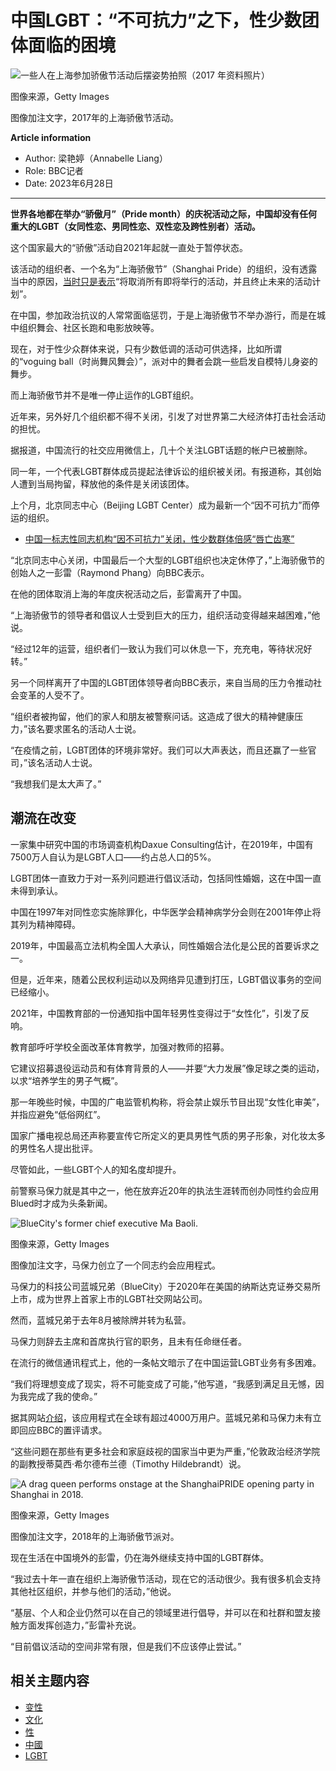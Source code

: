 # 中国LGBT：“不可抗力”之下，性少数团体面临的困境

![一些人在上海参加骄傲节活动后摆姿势拍照（2017 年资料照片）](https://ichef.bbci.co.uk/ace/ws/640/cpsprodpb/74F4/production/_130204992_gettyimages-696802202.jpg.webp)

图像来源，Getty Images

图像加注文字，2017年的上海骄傲节活动。

**Article information**

- Author: 梁艳婷（Annabelle Liang）
- Role: BBC记者
- Date: 2023年6月28日

---
**世界各地都在举办“骄傲月”（Pride month）的庆祝活动之际，中国却没有任何重大的LGBT（女同性恋、男同性恋、双性恋及跨性别者）活动。**

这个国家最大的“骄傲”活动自2021年起就一直处于暂停状态。

该活动的组织者、一个名为“上海骄傲节”（Shanghai Pride）的组织，没有透露当中的原因，[当时只是表示](https://shpride.com/2020/08/13/ending/?lang=en)“将取消所有即将举行的活动，并且终止未来的活动计划”。

在中国，参加政治抗议的人常常面临惩罚，于是上海骄傲节不举办游行，而是在城中组织舞会、社区长跑和电影放映等。

现在，对于性少众群体来说，只有少数低调的活动可供选择，比如所谓的“voguing ball（时尚舞风舞会）”，派对中的舞者会跳一些启发自模特儿身姿的舞步。

而上海骄傲节并不是唯一停止运作的LGBT组织。

近年来，另外好几个组织都不得不关闭，引发了对世界第二大经济体打击社会活动的担忧。

据报道，中国流行的社交应用微信上，几十个关注LGBT话题的帐户已被删除。

同一年，一个代表LGBT群体成员提起法律诉讼的组织被关闭。有报道称，其创始人遭到当局拘留，释放他的条件是关闭该团体。

上个月，北京同志中心（Beijing LGBT Center）成为最新一个“因不可抗力”而停运的组织。

- [中国一标志性同志机构“因不可抗力”关闭，性少数群体倍感“唇亡齿寒”](/zhongwen/simp/chinese-news-65656315)

“北京同志中心关闭，中国最后一个大型的LGBT组织也决定休停了，”上海骄傲节的创始人之一彭雷（Raymond Phang）向BBC表示。

在他的团体取消上海的年度庆祝活动之后，彭雷离开了中国。

“上海骄傲节的领导者和倡议人士受到巨大的压力，组织活动变得越来越困难，”他说。

“经过12年的运营，组织者们一致认为我们可以休息一下，充充电，等待状况好转。”

另一个同样离开了中国的LGBT团体领导者向BBC表示，来自当局的压力令推动社会变革的人受不了。

“组织者被拘留，他们的家人和朋友被警察问话。这造成了很大的精神健康压力，”该名要求匿名的活动人士说。

“在疫情之前，LGBT团体的环境非常好。我们可以大声表达，而且还赢了一些官司，”该名活动人士说。

“我想我们是太大声了。”

## 潮流在改变

一家集中研究中国的市场调查机构Daxue Consulting估计，在2019年，中国有7500万人自认为是LGBT人口——约占总人口的5%。

LGBT团体一直致力于对一系列问题进行倡议活动，包括同性婚姻，这在中国一直未得到承认。

中国在1997年对同性恋实施除罪化，中华医学会精神病学分会则在2001年停止将其列为精神障碍。

2019年，中国最高立法机构全国人大承认，同性婚姻合法化是公民的首要诉求之一。

但是，近年来，随着公民权利运动以及网络异见遭到打压，LGBT倡议事务的空间已经缩小。

2021年，中国教育部的一份通知指中国年轻男性变得过于“女性化”，引发了反响。

教育部呼吁学校全面改革体育教学，加强对教师的招募。

它建议招募退役运动员和有体育背景的人——并要“大力发展”像足球之类的运动，以求“培养学生的男子气概”。

那一年晚些时候，中国的广电监管机构称，将会禁止娱乐节目出现“女性化审美”，并指应避免“低俗网红”。

国家广播电视总局还声称要宣传它所定义的更具男性气质的男子形象，对化妆太多的男性名人提出批评。

尽管如此，一些LGBT个人的知名度却提升。

前警察马保力就是其中之一，他在放弃近20年的执法生涯转而创办同性约会应用Blued时才成为头条新闻。

![BlueCity's former chief executive Ma Baoli.](https://ichef.bbci.co.uk/ace/ws/640/cpsprodpb/8626/production/_130224343_c006b264-479b-4cf6-a33f-31e75994b036.jpg.webp)

图像来源，Getty Images

图像加注文字，马保力创立了一个同志约会应用程式。

马保力的科技公司蓝城兄弟（BlueCity）于2020年在美国的纳斯达克证券交易所上市，成为世界上首家上市的LGBT社交网站公司。

然而，蓝城兄弟于去年8月被除牌并转为私营。

马保力则辞去主席和首席执行官的职务，且未有任命继任者。

在流行的微信通讯程式上，他的一条帖文暗示了在中国运营LGBT业务有多困难。

“我们将理想变成了现实，将不可能变成了可能，”他写道，“我感到满足且无憾，因为我完成了我的使命。”

据其网站[介绍](https://www.blued.com/en)，该应用程式在全球有超过4000万用户。蓝城兄弟和马保力未有立即回应BBC的置评请求。

“这些问题在那些有更多社会和家庭歧视的国家当中更为严重，”伦敦政治经济学院的副教授蒂莫西·希尔德布兰德（Timothy Hildebrandt）说。

![A drag queen performs onstage at the ShanghaiPRIDE opening party in Shanghai in 2018.](https://ichef.bbci.co.uk/ace/ws/640/cpsprodpb/92F3/production/_129991673_gettyimages-973979296.jpg.webp)

图像来源，Getty Images

图像加注文字，2018年的上海骄傲节派对。

现在生活在中国境外的彭雷，仍在海外继续支持中国的LGBT群体。

“我过去十年一直在组织上海骄傲节活动，现在它的活动很少。我有很多机会支持其他社区组织，并参与他们的活动，”他说。

“基层、个人和企业仍然可以在自己的领域里进行倡导，并可以在和社群和盟友接触方面发挥创造力，”彭雷补充说。

“目前倡议活动的空间非常有限，但是我们不应该停止尝试。”

## 相关主题内容

- [变性](/zhongwen/simp/topics/c4vmr082rv1t)
- [文化](/zhongwen/simp/topics/ckedrpkp62rt)
- [性](/zhongwen/simp/topics/cr1nyxkyy1yt)
- [中國](/zhongwen/simp/topics/cv85rd690y1t)
- [LGBT](/zhongwen/simp/topics/czp1qexpdlzt)